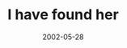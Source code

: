 ---
layout: base.njk
title : 'I have found her' 
view_title : 'I have found her' 
year : '2002' 
date : '2002-05-28' 
img_file : '/drawing/ihavefoundher2.png' 
html_file : 'ihavefoundher2' 
next_html : 'wewillbealonetonight.html' 
year_order : '105' 
permalink : "title/{{html_file}}.html"
---
